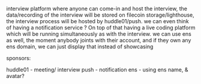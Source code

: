 interview platform where anyone can come-in and host the interview,
the data/recording of the interview will be stored on filecoin storage/lighthouse, the interview process will be hosted by huddle01/push.
we can even think of having a notification service ?
On top of that having a live coding platform which will be running simultaneously as with the interview.
we can use ens as well, the moment anybody joints with their account, and if they own any ens domain, we can just display that instead of showcasing 


sponsors:

huddle01 - meeting/ interview
push - notification
ens - using ens name, & avatar?
